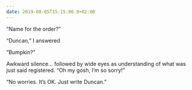 ```yaml
---
date: 2019-08-05T15:15:00.0+02:00
---
```


“Name for the order?”

“Duncan,” I answered

“Bumpkin?”

Awkward silence... followed by wide eyes as understanding of what was just said registered. “Oh my gosh, I’m so sorry!”

“No worries. It’s OK. Just write Duncan.”
